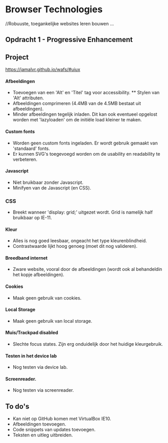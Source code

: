 # Browser Technologies
//Robuuste, toegankelijke websites leren bouwen … 

## Opdracht 1 - Progressive Enhancement

## Project
https://jamalvr.github.io/wafs/#uiux

#### Afbeeldingen
* Toevoegen van een 'Alt' en 'Titel' tag voor accessibility.
** Stylen van 'Alt' attributen.
* Afbeeldingen comprimeren (4.4MB van de 4.5MB bestaat uit afbeeldingen).
* Minder afbeeldingen tegelijk inladen. Dit kan ook eventueel opgelost worden met 'lazyloaden' om de initiële load kleiner te maken.

#### Custom fonts
* Worden geen custom fonts ingeladen. Er wordt gebruik gemaakt van 'standaard' fonts.
* Er kunnen SVG's toegevoegd worden om de usability en readability te verbeteren.

#### Javascript
* Niet bruikbaar zonder Javascript.
* Minifyen van de Javascript (en CSS).

### CSS
* Breekt wanneer 'display: grid;' uitgezet wordt. Grid is namelijk half bruikbaar op IE-11.

#### Kleur
* Alles is nog goed leesbaar, ongeacht het type kleurenblindheid. 
* Contrastwaarde lijkt hoog genoeg (moet dit nog valideren).

#### Breedband internet
* Zware website, vooral door de afbeeldingen (wordt ook al behandeldin het kopje afbeeldingen).

#### Cookies
* Maak geen gebruik van cookies.

#### Local Storage
* Maak geen gebruik van local storage.

#### Muis/Trackpad disabled
* Slechte focus states. Zijn erg onduidelijk door het huidige kleurgebruik.

#### Testen in het device lab
* Nog testen via device lab.

#### Screenreader.
* Nog testen via screenreader.

## To do's
* Kan niet op GitHub komen met VirtualBox IE10.
* Afbeeldingen toevoegen.
* Code snippets van updates toevoegen.
* Teksten en uitleg uitbreiden.